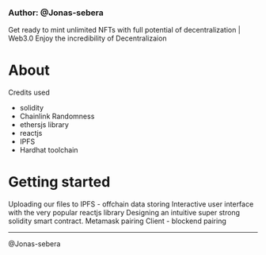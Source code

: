### Author: @Jonas-sebera

Get ready to mint unlimited NFTs with full potential of decentralization | Web3.0 
Enjoy the incredibility of Decentralizaion 

# About 
 Credits used 
  - solidity
  - Chainlink Randomness
  - ethersjs library
  - reactjs
  - IPFS
  - Hardhat toolchain

# Getting started
 Uploading our files to IPFS - offchain data storing
 Interactive user interface with the very popular reactjs library
 Designing an intuitive super strong solidity smart contract.
 Metamask pairing 
 Client - blockend pairing


<hr>

@Jonas-sebera